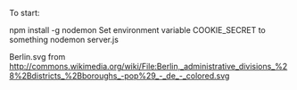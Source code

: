 To start:

npm install -g nodemon
Set environment variable COOKIE_SECRET to something
nodemon server.js


Berlin.svg from http://commons.wikimedia.org/wiki/File:Berlin,_administrative_divisions_%28%2Bdistricts_%2Bboroughs_-pop%29_-_de_-_colored.svg

